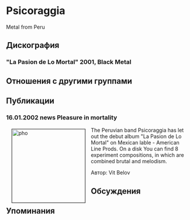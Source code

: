 # Psicoraggia

Metal from Peru

## Дискография

### "La Pasion de Lo Mortal" 2001, Black Metal




## Отношения с другими группами


## Публикации

### 16.01.2002 news Pleasure in mortality

<p><IMG SRC="/images/news/2002.01/2318.JPG" ALT="pho" width="200" height="201" hspace="15" vspace="5" border="1" align="left" /> The Peruvian band Psicoraggia has let out the debut album "La Pasion de Lo Mortal" on Mexican lable - American Line Prods. On a disk You can find 8 experiment compositions, in which are combined brutal and melodism.</p>

Автор: Vit Belov


## Обсуждения


## Упоминания


